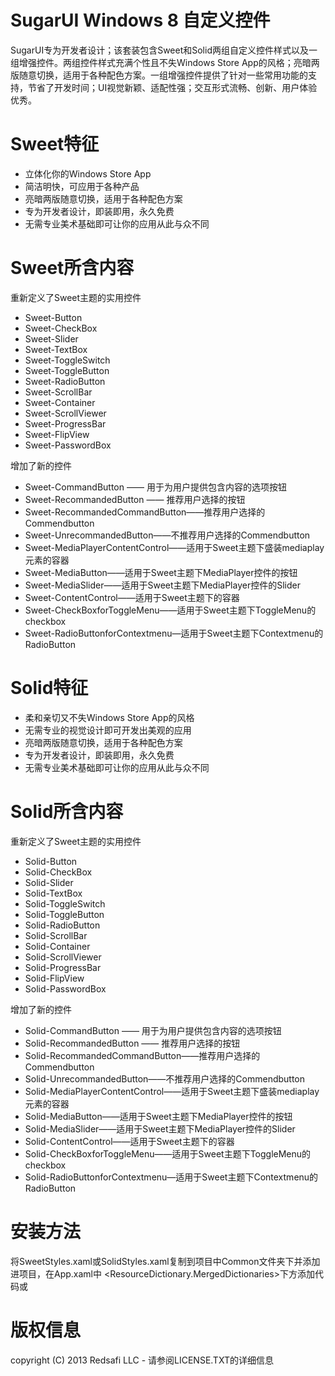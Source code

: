 SugarUI Windows 8 自定义控件
=====


SugarUI专为开发者设计；该套装包含Sweet和Solid两组自定义控件样式以及一组增强控件。两组控件样式充满个性且不失Windows Store App的风格；亮暗两版随意切换，适用于各种配色方案。一组增强控件提供了针对一些常用功能的支持，节省了开发时间；UI视觉新颖、适配性强；交互形式流畅、创新、用户体验优秀。



Sweet特征
=====
 * 立体化你的Windows Store App
 * 简洁明快，可应用于各种产品
 * 亮暗两版随意切换，适用于各种配色方案
 * 专为开发者设计，即装即用，永久免费
 * 无需专业美术基础即可让你的应用从此与众不同



Sweet所含内容
=====


重新定义了Sweet主题的实用控件
 * Sweet-Button
 * Sweet-CheckBox
 * Sweet-Slider
 * Sweet-TextBox
 * Sweet-ToggleSwitch
 * Sweet-ToggleButton
 * Sweet-RadioButton
 * Sweet-ScrollBar
 * Sweet-Container
 * Sweet-ScrollViewer
 * Sweet-ProgressBar
 * Sweet-FlipView
 * Sweet-PasswordBox

增加了新的控件


 * Sweet-CommandButton —— 用于为用户提供包含内容的选项按钮
 * Sweet-RecommandedButton —— 推荐用户选择的按钮
 * Sweet-RecommandedCommandButton——推荐用户选择的Commendbutton
 * Sweet-UnrecommandedButton——不推荐用户选择的Commendbutton
 * Sweet-MediaPlayerContentControl——适用于Sweet主题下盛装mediaplay元素的容器
 * Sweet-MediaButton——适用于Sweet主题下MediaPlayer控件的按钮
 * Sweet-MediaSlider——适用于Sweet主题下MediaPlayer控件的Slider
 * Sweet-ContentControl——适用于Sweet主题下的容器
 * Sweet-CheckBoxforToggleMenu——适用于Sweet主题下ToggleMenu的checkbox
 * Sweet-RadioButtonforContextmenu—适用于Sweet主题下Contextmenu的RadioButton




Solid特征
=====
 * 柔和亲切又不失Windows Store App的风格
 * 无需专业的视觉设计即可开发出美观的应用
 * 亮暗两版随意切换，适用于各种配色方案
 * 专为开发者设计，即装即用，永久免费
 * 无需专业美术基础即可让你的应用从此与众不同




Solid所含内容
=====

重新定义了Sweet主题的实用控件
 * Solid-Button
 * Solid-CheckBox
 * Solid-Slider
 * Solid-TextBox
 * Solid-ToggleSwitch
 * Solid-ToggleButton
 * Solid-RadioButton
 * Solid-ScrollBar
 * Solid-Container
 * Solid-ScrollViewer
 * Solid-ProgressBar
 * Solid-FlipView
 * Solid-PasswordBox

增加了新的控件
 * Solid-CommandButton —— 用于为用户提供包含内容的选项按钮
 * Solid-RecommandedButton —— 推荐用户选择的按钮
 * Solid-RecommandedCommandButton——推荐用户选择的Commendbutton
 * Solid-UnrecommandedButton——不推荐用户选择的Commendbutton
 * Solid-MediaPlayerContentControl——适用于Sweet主题下盛装mediaplay元素的容器
 * Solid-MediaButton——适用于Sweet主题下MediaPlayer控件的按钮
 * Solid-MediaSlider——适用于Sweet主题下MediaPlayer控件的Slider
 * Solid-ContentControl——适用于Sweet主题下的容器
 * Solid-CheckBoxforToggleMenu——适用于Sweet主题下ToggleMenu的checkbox
 * Solid-RadioButtonforContextmenu—适用于Sweet主题下Contextmenu的RadioButton


安装方法
=====

将SweetStyles.xaml或SolidStyles.xaml复制到项目中Common文件夹下并添加进项目，在App.xaml中 <ResourceDictionary.MergedDictionaries>下方添加代码<ResourceDictionary Source="Common/SweetStyles.xaml"/>或<ResourceDictionary Source="Common/SolidStyles.xaml"/>

版权信息
=====

copyright (C) 2013 Redsafi LLC - 请参阅LICENSE.TXT的详细信息


